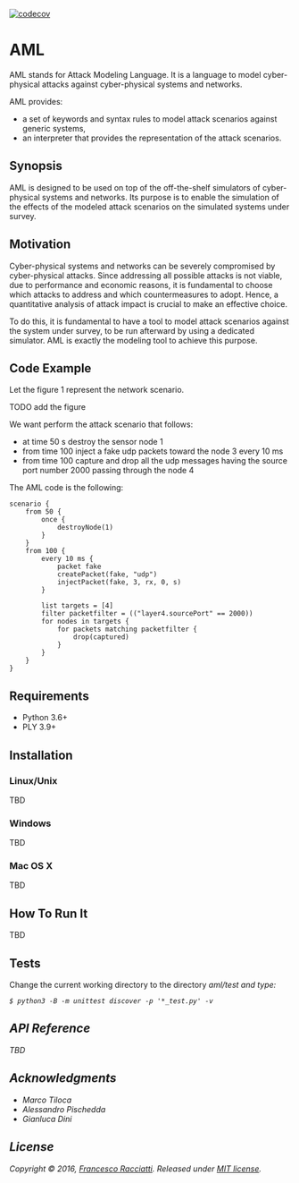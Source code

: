 [![codecov](https://codecov.io/gh/francescoracciatti/aml/branch/master/graph/badge.svg)](https://codecov.io/gh/francescoracciatti/aml)

# AML
AML stands for Attack Modeling Language. It is a language to model cyber-physical attacks against cyber-physical systems and networks.

AML provides:
* a set of keywords and syntax rules to model attack scenarios against generic systems,
* an interpreter that provides the representation of the attack scenarios.
 
## Synopsis
AML is designed to be used on top of the off-the-shelf simulators of cyber-physical systems and networks.
Its purpose is to enable the simulation of the effects of the modeled attack scenarios on the simulated systems under survey.

## Motivation
Cyber-physical systems and networks can be severely compromised by cyber-physical attacks. 
Since addressing all possible attacks is not viable, due to performance and economic reasons, it is fundamental to choose which attacks to address and which countermeasures to adopt. Hence, a quantitative analysis of attack impact is crucial to make an effective choice.

To do this, it is fundamental to have a tool to model attack scenarios against the system under survey, to be run 
afterward by using a dedicated simulator. AML is exactly the modeling tool to achieve this purpose.


## Code Example
Let the figure 1 represent the network scenario.

TODO add the figure

We want perform the attack scenario that follows:
* at time 50 s destroy the sensor node 1
* from time 100 inject a fake udp packets toward the node 3 every 10 ms
* from time 100 capture and drop all the udp messages having the source 
port number 2000 passing through the node 4

The AML code is the following:
```aml
scenario {
    from 50 {
        once {    
            destroyNode(1)
        }
    }
    from 100 {
        every 10 ms {
            packet fake
            createPacket(fake, "udp")
            injectPacket(fake, 3, rx, 0, s)
        }

        list targets = [4]
        filter packetfilter = (("layer4.sourcePort" == 2000))
        for nodes in targets {
            for packets matching packetfilter {
                drop(captured)
            }
        }
    }
}
```

## Requirements
* Python 3.6+
* PLY 3.9+

## Installation
### Linux/Unix
TBD

### Windows
TBD

### Mac OS X
TBD

## How To Run It
TBD

## Tests
Change the current working directory to the directory <i>aml/test</t> and type:
```shell
$ python3 -B -m unittest discover -p '*_test.py' -v
```

## API Reference
TBD

## Acknowledgments
* Marco Tiloca
* Alessandro Pischedda
* Gianluca Dini

## License
Copyright © 2016, [Francesco Racciatti](https://github.com/francescoracciatti). 
Released under [MIT license](https://github.com/francescoracciatti/aml/blob/master/LICENSE).

